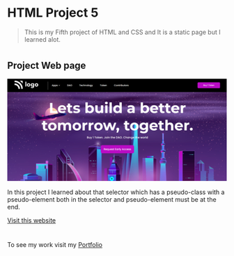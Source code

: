 # HTML Project 5

> This is my Fifth project of HTML and CSS and It is a static page but I learned alot.

 #

## Project Web page

![Project 5 Image](fourth.png)

In this project I learned about that selector which has a pseudo-class with a pseudo-element both in the selector and pseudo-element must be at the end.

[Visit this website](https://abhi-project-5.netlify.app/)


#

To see my work visit my [Portfolio](https://portfolio-of-abhishek.netlify.app)

